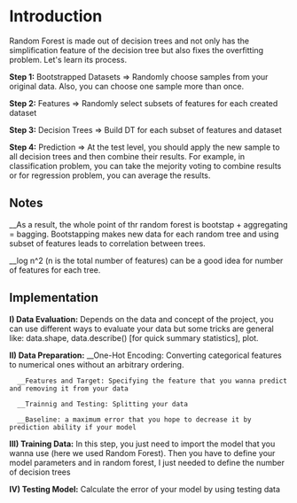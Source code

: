 # Introduction
Random Forest is made out of decision trees and not only has the simplification feature of the decision tree but also fixes the overfitting problem. Let's learn its process.

**Step 1:** Bootstrapped Datasets => Randomly choose samples from your original data. Also, you can choose one sample more than once.

**Step 2:** Features => Randomly select subsets of features for each created dataset

**Step 3:** Decision Trees => Build DT for each subset of features and dataset

**Step 4:** Prediction => At the test level, you should apply the new sample to all decision trees and then combine their results. For example, in classification problem, you can take the mejority voting to combine results or for regression problem, you can average the results.

## Notes
__As a result, the whole point of thr random forest is bootstap + aggregating = bagging. Bootstapping makes new data for each random tree and using subset of features leads to correlation between trees.

__log n^2 (n is the total number of features) can be a good idea for number of features for each tree.

## Implementation
**I) Data Evaluation:** Depends on the data and concept of the project, you can use different ways to evaluate your data but some tricks are general like: data.shape, data.describe() [for quick summary statistics], plot.

**II) Data Preparation:** 
      __One-Hot Encoding: Converting categorical features to numerical ones without an arbitrary ordering.
      
      __Features and Target: Specifying the feature that you wanna predict and removing it from your data
      
      __Trainnig and Testing: Splitting your data
      
      __Baseline: a maximum error that you hope to decrease it by prediction ability if your model
      
**III) Training Data:** In this step, you just need to import the model that you wanna use (here we used Random Forest). Then you have to define your model parameters and in random forest, I just needed to define the number of decision trees

**IV) Testing Model:**  Calculate the error of your model by using testing data

